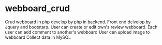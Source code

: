 # webboard_crud
Crud webboard in php develop by php in backend.
Front end delvelop by Jquery and bootstarp.
User can create or edit own's review webboard.
Each user can add comment to another's webboard
User can upload image to webboard
Collect data in MySQL
